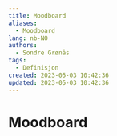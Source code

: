 ```yaml
---
title: Moodboard
aliases: 
  - Moodboard
lang: nb-NO
authors:
  - Sondre Grønås
tags:
  - Definisjon
created: 2023-05-03 10:42:36
updated: 2023-05-03 10:42:36
---
```

# Moodboard
